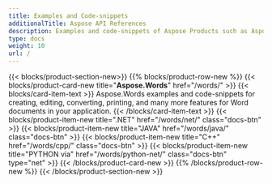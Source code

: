 ```yaml
---
title: Examples and Code-snippets
additionalTitle: Aspose API References
description: Examples and code-snippets of Aspose Products such as Aspose.Words, Aspose.Cells, Aspose.PDF, and other products. It includes basic and advance examples of usage of Aspose Products.
type: docs
weight: 10
url: /
---
```


{{< blocks/product-section-new>}}
{{% blocks/product-row-new %}}
{{< blocks/product-card-new title="**Aspose.Words**" href="/words/" >}}
{{< blocks/card-item-text >}}
Aspose.Words examples and code-snippets for creating, editing, converting, printing, and many more features for Word documents in your application. 
{{< /blocks/card-item-text >}}
{{< blocks/product-item-new title=".NET" href="/words/net/" class="docs-btn"  >}}
{{< blocks/product-item-new title="JAVA" href="/words/java/" class="docs-btn" >}}
{{< blocks/product-item-new title="C++" href="/words/cpp/" class="docs-btn" >}}
{{< blocks/product-item-new title="PYTHON via" href="/words/python-net/" class="docs-btn" type="net" >}}
{{< /blocks/product-card-new >}}
{{% /blocks/product-row-new %}}
{{< /blocks/product-section-new >}}
